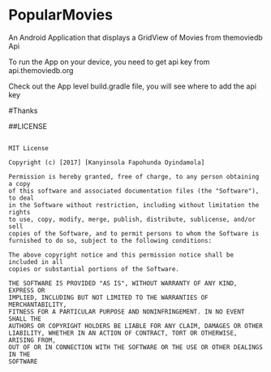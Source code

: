 # PopularMovies
An Android Application that displays a GridView of Movies from themoviedb Api

To run the App on your device, you need to get api key from api.themoviedb.org

Check out the App level build.gradle file, you will see where to add the api key 

#Thanks






##LICENSE

```

MIT License

Copyright (c) [2017] [Kanyinsola Fapohunda Oyindamola]

Permission is hereby granted, free of charge, to any person obtaining a copy
of this software and associated documentation files (the "Software"), to deal
in the Software without restriction, including without limitation the rights
to use, copy, modify, merge, publish, distribute, sublicense, and/or sell
copies of the Software, and to permit persons to whom the Software is
furnished to do so, subject to the following conditions:

The above copyright notice and this permission notice shall be included in all
copies or substantial portions of the Software.

THE SOFTWARE IS PROVIDED "AS IS", WITHOUT WARRANTY OF ANY KIND, EXPRESS OR
IMPLIED, INCLUDING BUT NOT LIMITED TO THE WARRANTIES OF MERCHANTABILITY,
FITNESS FOR A PARTICULAR PURPOSE AND NONINFRINGEMENT. IN NO EVENT SHALL THE
AUTHORS OR COPYRIGHT HOLDERS BE LIABLE FOR ANY CLAIM, DAMAGES OR OTHER
LIABILITY, WHETHER IN AN ACTION OF CONTRACT, TORT OR OTHERWISE, ARISING FROM,
OUT OF OR IN CONNECTION WITH THE SOFTWARE OR THE USE OR OTHER DEALINGS IN THE
SOFTWARE
```
